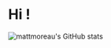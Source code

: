 # Hi !

![mattmoreau's GitHub stats](https://github-readme-stats.vercel.app/api/top-langs/?username=mattmoreau&theme=blue-green)

